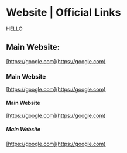 # Website | Official Links
HELLO
## Main Website:
[https://google.com](https://google.com)
### Main Website
[https://google.com](https://google.com)
#### Main Website
[https://google.com](https://google.com)
##### Main Website
[https://google.com](https://google.com)
